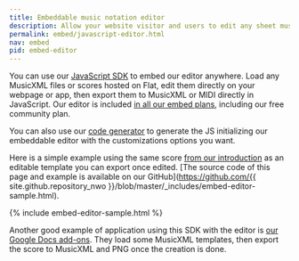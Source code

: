 ```yaml
---
title: Embeddable music notation editor
description: Allow your website visitor and users to edit any sheet music
permalink: embed/javascript-editor.html
nav: embed
pid: embed-editor
---
```


You can use our [JavaScript SDK](javascript-editor.html) to embed our editor anywhere. Load any MusicXML files or scores hosted on Flat, edit them directly on your webpage or app, then export them to MusicXML or MIDI directly in JavaScript. Our editor is included [in all our embed plans](https://flat.io/developers/embed), including our free community plan.

You can also use our [code generator](https://flat.io/developers/embed/generator) to generate the JS initializing our embeddable editor with the customizations options you want.

Here is a simple example using the same score [from our introduction]({{site.baseurl}}/embed/) as an editable template you can export once edited. [The source code of this page and example is available on our GitHub](https://github.com/{{ site.github.repository_nwo }}/blob/master/_includes/embed-editor-sample.html).

{% include embed-editor-sample.html %}

Another good example of application using this SDK with the editor is [our Google Docs add-ons](https://gsuite.google.com/marketplace/app/flat_for_docs/324260072797). They load some MusicXML templates, then export the score to MusicXML and PNG once the creation is done.
